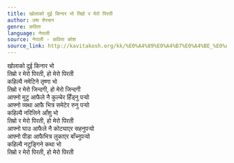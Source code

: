 ```yaml
---
title: खोलाको दुई किनार भो तिम्रो र मेरो पिरती
author: उषा शेरचन
genre: कविता
language: नेपाली
source: नेपाली - कविता कोश
source_link: http://kavitakosh.org/kk/%E0%A4%89%E0%A4%B7%E0%A4%BE_%E0%A4%B6%E0%A5%87%E0%A4%B0%E0%A4%9A%E0%A4%A8
---
```


खोलाको दुई किनार भो  
तिम्रो र मेरो पिरती, हो मेरो पिरती  
कहिल्यै नमेटिने तृष्णा भो  
तिम्रो र मेरो जिन्दगी, हो मेरो जिन्दगी  
आफ्नो मुटु आफैले नै कुल्चेर हिँड्नु पर्‍यो  
आफ्नो व्यथा आफै भित्र समेटेर रुनु पर्‍यो  
कहिल्यै नरित्तिने आँशु भो  
तिम्रो र मेरो पिरती, हो मेरो पिरती  
आफ्नो घाउ आफैले नै कोट्याएर सहनुपर्‍यो  
आफ्नो पीडा आफैभित्र लुकाएर बाँच्नुपर्‍यो  
कहिल्यै नटुङि्गने कथा भो  
तिम्रो र मेरो पिरती, हो मेरो पिरती
